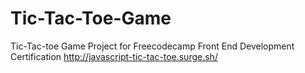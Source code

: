 # Tic-Tac-Toe-Game
Tic-Tac-toe Game Project for Freecodecamp Front End Development Certification
http://javascript-tic-tac-toe.surge.sh/
